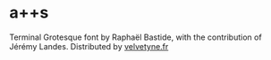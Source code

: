 # a++s

Terminal Grotesque font by Raphaël Bastide, with the contribution of Jérémy Landes. Distributed by [velvetyne.fr](https://velvetyne.fr)
